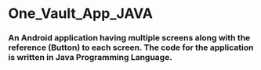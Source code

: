 # One_Vault_App_JAVA

### An Android application having multiple screens along with the reference (Button) to each screen. The code for the application is written in Java Programming Language.
